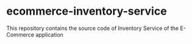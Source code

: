 # ecommerce-inventory-service
This repository contains the source code of Inventory Service of the E-Commerce application
